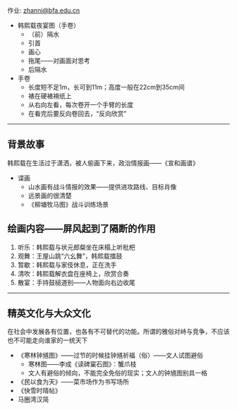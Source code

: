 作业: zhanni@bfa.edu.cn

- 韩熙载夜宴图（手卷）
    - （前）隔水
    - 引首
    - 画心
    - 拖尾——对画面对思考
    - 后隔水
- 手卷
    - 长度短不足1m，长可到11m；高度一般在22cm到35cm间
    - 裱在硬裱褙纸上
    - 从右向左看，每次卷开一个手臂的长度
    - 在看完后要反向卷回去，“反向欣赏”

---

## 背景故事

韩熙载在生活过于潇洒，被人偷画下来，政治情报画——《宣和画谱》

- 谍画
    - 山水画有战斗情报的效果——提供进攻路线、目标肖像
    - 远景画的很清楚
    - 《柳塘牧马图》战斗训练场景

## 绘画内容——屏风起到了隔断的作用

1. 听乐：韩熙载与状元郎粲坐在床榻上听枇杷
2. 观舞：王屋山跳“六幺舞”，韩熙载擂鼓
3. 暂歇：韩熙载与家伎休息，正在洗手
4. 清吹：韩熙载解衣盘在座椅上，欣赏合奏
5. 散宴：手持鼓槌道别——人物面向右边收尾

---

## 精英文化与大众文化

在社会中发展各有位置，也各有不可替代的功能。所谓的雅俗对峙与竞争，不应该也不可能走向谁家的一统天下

- 《寒林钟馗图》——过节的时候挂钟馗祈福（俗）——文人试图避俗
    - 寒林图——李成《读碑窠石图》：蟹爪枝
    - 文人有避俗的倾向，不能完全免俗的现实；文人的钟馗图别具一格
- 《民以食为天》——菜市场作为书写场所
- 《快雪时晴帖》
- 马圈湾汉简